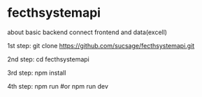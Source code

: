# fecthsystemapi
about basic backend connect frontend and data(excell)

1st step:
    git clone https://github.com/sucsage/fecthsystemapi.git

2nd step:
    cd fecthsystemapi

3rd step:
    npm install

4th step:
    npm run #or npm run dev